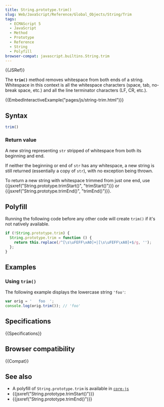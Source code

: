 ```yaml
---
title: String.prototype.trim()
slug: Web/JavaScript/Reference/Global_Objects/String/Trim
tags:
  - ECMAScript 5
  - JavaScript
  - Method
  - Prototype
  - Reference
  - String
  - Polyfill
browser-compat: javascript.builtins.String.trim
---
```

{{JSRef}}

The **`trim()`** method removes whitespace from both ends of a string.
Whitespace in this context is all the whitespace characters (space, tab,
no-break space, etc.) and all the line terminator characters (LF, CR, etc.).

{{EmbedInteractiveExample("pages/js/string-trim.html")}}

## Syntax

```js
trim()
```

### Return value

A new string representing `str` stripped of whitespace from both its beginning
and end.

If neither the beginning or end of `str` has any whitespace, a new string is
still returned (essentially a copy of `str`), with no exception being thrown.

To return a new string with whitespace trimmed from just one end, use
{{jsxref("String.prototype.trimStart()", "trimStart()")}} or
{{jsxref("String.prototype.trimEnd()", "trimEnd()")}}.

## Polyfill

Running the following code before any other code will create `trim()` if it's
not natively available.

```js
if (!String.prototype.trim) {
  String.prototype.trim = function () {
    return this.replace(/^[\s\uFEFF\xA0]+|[\s\uFEFF\xA0]+$/g, '');
  };
}
```

## Examples

### Using `trim()`

The following example displays the lowercase string `'foo'`:

```js
var orig = '   foo  ';
console.log(orig.trim()); // 'foo'
```

## Specifications

{{Specifications}}

## Browser compatibility

{{Compat}}

## See also

- A polyfill of `String.prototype.trim` is available in
  [`core-js`](https://github.com/zloirock/core-js#ecmascript-string-and-regexp)
- {{jsxref("String.prototype.trimStart()")}}
- {{jsxref("String.prototype.trimEnd()")}}
